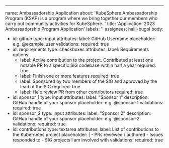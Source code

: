 ---
name: Ambassadorship Application
about: 'KubeSphere Ambassadorship Program (KSAP) is a program where we bring together
  our members who carry out community activities for KubeSphere. '
title: 'Application: 2023 Ambassadorship Program Application'
labels: ''
assignees: halil-bugol
body:
- id: github
  type: input
  attributes:
    label: GitHub Username
    placeholder: e.g. @example_user
  validations:
    required: true
- id: requirements
  type: checkboxes
  attributes:
    label: Requirements
    options:
    - label:  Active contribution to the project. Contributed at least one notable PR to a specific SIG codebase within half a year
      required: true
    - label:  Finish one or more features
      required: true
    - label: Sponsored by two members of the SIG and approved by the lead of the SIG
      required: true
    - label: Help review PR from other contributors
      required: true
- id: sponsor_1
  type: input
  attributes:
    label: "Sponsor 1"
    description: GitHub handle of your sponsor
    placeholder: e.g. @sponsor-1
  validations:
    required: true
- id: sponsor_2
  type: input
  attributes:
    label: "Sponsor 2"
    description: GitHub handle of your sponsor
    placeholder: e.g. @sponsor-2
  validations:
    required: true
- id: contributions
  type: textarea
  attributes:
    label: List of contributions to the Kubernetes project
    placeholder: |
      - PRs reviewed / authored
      - Issues responded to
      - SIG projects I am involved with
  validations:
    required: true



